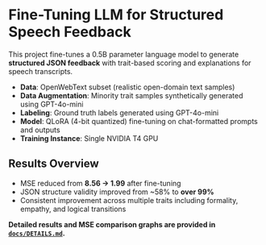 # Fine-Tuning LLM for Structured Speech Feedback

This project fine-tunes a 0.5B parameter language model to generate **structured JSON feedback** with trait-based scoring and explanations for speech transcripts.

- **Data**: OpenWebText subset (realistic open-domain text samples)
- **Data Augmentation**: Minority trait samples synthetically generated using GPT-4o-mini
- **Labeling**: Ground truth labels generated using GPT-4o-mini
- **Model**: QLoRA (4-bit quantized) fine-tuning on chat-formatted prompts and outputs
- **Training Instance**: Single NVIDIA T4 GPU

## Results Overview
- MSE reduced from **8.56 → 1.99** after fine-tuning
- JSON structure validity improved from ~58% to **over 99%**
- Consistent improvement across multiple traits including formality, empathy, and logical transitions

**Detailed results and MSE comparison graphs are provided in [`docs/DETAILS.md`](docs/DETAILS.md).**